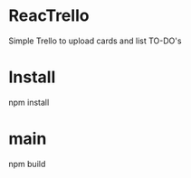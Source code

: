 # ReacTrello
Simple Trello to upload cards and list TO-DO's

# Install
npm install

# main
 npm build
